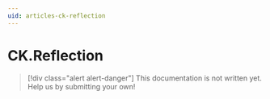 ```yaml
---
uid: articles-ck-reflection
---
```

CK.Reflection
=============

> [!div class="alert alert-danger"]
> This documentation is not written yet. Help us by submitting your own!
